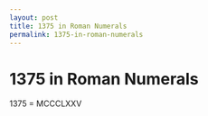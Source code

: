 ```yaml
---
layout: post
title: 1375 in Roman Numerals
permalink: 1375-in-roman-numerals
---
```


# 1375 in Roman Numerals

1375 = MCCCLXXV
